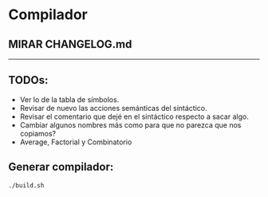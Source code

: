 # Compilador


MIRAR CHANGELOG.md
--------------------
--------------------

TODOs:
--------------------
* Ver lo de la tabla de símbolos.
* Revisar de nuevo las acciones semánticas del sintáctico.
* Revisar el comentario que dejé en el sintáctico respecto a sacar algo.
* Cambiar algunos nombres más como para que no parezca que nos copiamos?
* Average, Factorial y Combinatorio

Generar compilador:
----------------------
```sh
./build.sh
```